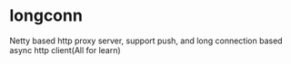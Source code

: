# longconn
Netty based http proxy server, support push, and long connection based async http client(All for learn)
